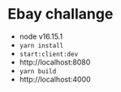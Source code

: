 # Ebay challange

- node v16.15.1
- `yarn install`
- `start:client:dev`
- http://localhost:8080
- `yarn build`
- http://localhost:4000